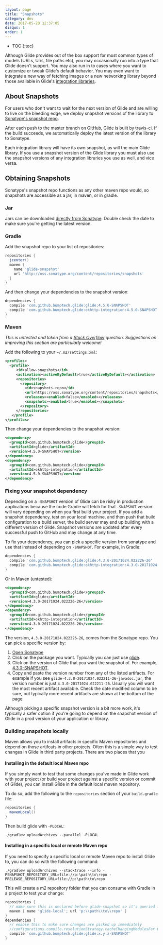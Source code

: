 ```yaml
---
layout: page
title: "Snapshots"
category: dev
date: 2017-05-20 12:37:05
disqus: 1
order: 1
---
```

* TOC
{:toc}

Although Glide provides out of the box support for most common types of models (URLs, Uris, file paths etc), you may occasionally run into a type that Glide doesn't support. You may also run in to cases where you want to customize or tweak Glide's default behavior. You may even want to integrate a new way of fetching images or a new networking library beyond those available in Glide's [integration libraries][3].

## About Snapshots
For users who don't want to wait for the next version of Glide and are willing to live on the bleeding edge, we deploy snapshot versions of the library to [Sonatype's snapshot repo][2].

After each push to the master branch on GitHub, Glide is built by [travis-ci][1]. If the build succeeds, we automatically deploy the latest version of the library to Sonatype.

Each integration library will have its own snapshot, as will the main Glide library. If you use a snapshot version of the Glide library you must also use the snapshot versions of any integration libraries you use as well, and vice versa.

## Obtaining Snapshots
Sonatype's snapshot repo functions as any other maven repo would, so snapshots are accessible as a jar, in maven, or in gradle.

### Jar
Jars can be downloaded [directly from Sonatype][3]. Double check the date to make sure you're getting the latest version.

### Gradle

Add the snapshot repo to your list of repositories:

```gradle
repositories {
  jcenter()
  maven {
    name 'glide-snapshot'
    url 'http://oss.sonatype.org/content/repositories/snapshots'
  }
}
```

And then change your dependencies to the snapshot version:

```gradle
dependencies {
  compile 'com.github.bumptech.glide:glide:4.5.0-SNAPSHOT'
  compile 'com.github.bumptech.glide:okhttp-integration:4.5.0-SNAPSHOT'
}
```

### Maven
*This is untested and taken from a [Stack Overflow][4] question. Suggestions on improving this section are particularly welcome!*

Add the following to your `~/.m2/settings.xml`:

```xml
<profiles>
  <profile>
     <id>allow-snapshots</id>
     <activation><activeByDefault>true</activeByDefault></activation>
     <repositories>
       <repository>
         <id>snapshots-repo</id>
         <url>https://oss.sonatype.org/content/repositories/snapshots</url>
         <releases><enabled>false</enabled></releases>
         <snapshots><enabled>true</enabled></snapshots>
       </repository>
     </repositories>
   </profile>
</profiles>
```

Then change your dependencies to the snapshot version:

```xml
<dependency>
  <groupId>com.github.bumptech.glide</groupId>
  <artifactId>glide</artifactId>
  <version>4.5.0-SNAPSHOT</version>
</dependency>
<dependency>
  <groupId>com.github.bumptech.glide</groupId>
  <artifactId>okhttp-integration</artifactId>
  <version>4.5.0-SNAPSHOT</version>
</dependency>
```

### Fixing your snapshot dependency
Depending on a ``-SNAPSHOT`` version of Glide can be risky in production applications because the code Gradle will fetch for that ``-SNAPSHOT`` version will vary depending on when you first build your project. If you add a snapshot dependency, test on your local machine, and then push that build configuration to a build server, the build server may end up building with a different version of Glide. Snapshot versions are updated after every successful push to GitHub and may change at any time.

To fix your dependency, you can pick a specific version from sonatype and use that instead of depending on ``-SNAPSHOT``. For example, in Gradle:

```gradle
dependencies {
  compile 'com.github.bumptech.glide:glide:4.3.0-20171024.022226-26'
  compile 'com.github.bumptech.glide:okhttp-integration:4.3.0-20171024.022226-26'
}
```

Or in Maven (untested):
```xml
<dependency>
  <groupId>com.github.bumptech.glide</groupId>
  <artifactId>glide</artifactId>
  <version>4.3.0-20171024.022226-26</version>
</dependency>
<dependency>
  <groupId>com.github.bumptech.glide</groupId>
  <artifactId>okhttp-integration</artifactId>
  <version>4.3.0-20171024.022226-26</version>
</dependency>
```

The version, ``4.3.0-20171024.022226-26``, comes from the Sonatype repo. You can pick a specific version by:

1. [Open Sonatype][3]
2. Click on the package you want. Typically you can just use [glide][5].
3. Click on the version of Glide that you want the snapshot of. For example, [4.3.0-SNAPSHOT][6].
4. Copy and paste the version number from any of the listed artifacts. For example if you see ``glide-4.3.0-20171024.022211-26-javadoc.jar``, the version number is just ``4.3.0-20171024.022211-26``. Usually you will want the most recent artifact available. Check the date modified column to be sure, but typically more recent artifacts are shown at the bottom of the page.

Although picking a specific snapshot version is a bit more work, it's typically a safer option if you're going to depend on the snapshot version of Glide in a prod version of your application or library.

### Building snapshots locally
Maven allows you to install artifacts in specific Maven repositories and depend on those artifcats in other projects. Often this is a simple way to test changes in Glide in third party projects. There are two places that you 

#### Installing in the default local Maven repo
If you simply want to test that some changes you've made in Glide work with your project (or build your project against a specific version or commit of Glide), you can install Glide in the default local maven repository.

To do so, add the following to the ``repositories`` section of your ``build.gradle`` file: 

```groovy
repositories {
  mavenLocal()
}
```

Then build glide with ``-PLOCAL``:
```shell
./gradlew uploadArchives --parallel -PLOCAL
```

#### Installing in a specific local or remote Maven repo
If you  need to specify a specific local or remote Maven repo to install Glide to, you can do so with the following command:

```shell
./gradlew uploadArchives --stacktrace --info -PSNAPSHOT_REPOSITORY_URL=file://p:\path\to\repo -PRELEASE_REPOSITORY_URL=file://p:\path\to\repo
```
This will create a m2 repository folder that you can consume with Gradle in a project to test your change:
```gradle
repositories {
  // make sure this is declared before glide-snapshot so it's queried first
  maven { name 'glide-local'; url 'p:\\path\\to\\repo' }
}
dependencies {
  // enable this to make sure changes are picked up immediately
  //configurations.compile.resolutionStrategy.cacheChangingModulesFor 0, 'seconds'
  compile 'com.github.bumptech.glide:glide:x.y.z-SNAPSHOT'
}
```

[1]: https://travis-ci.org/bumptech/glide
[2]: https://oss.sonatype.org/content/repositories/snapshots/
[3]: https://oss.sonatype.org/content/repositories/snapshots/com/github/bumptech/glide/
[4]: http://stackoverflow.com/questions/7715321/how-to-download-snapshot-version-from-maven-snapshot-repository
[5]: https://oss.sonatype.org/content/repositories/snapshots/com/github/bumptech/glide/glide/
[6]: https://oss.sonatype.org/content/repositories/snapshots/com/github/bumptech/glide/glide/4.3.0-SNAPSHOT/
